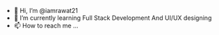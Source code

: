 - 👋 Hi, I’m @iamrawat21
- 🌱 I’m currently learning Full Stack Development And UI/UX designing 
- 📫 How to reach me ...

<!---
iamrawat21/iamrawat21 is a ✨ special ✨ repository because its `README.md` (this file) appears on your GitHub profile.
You can click the Preview link to take a look at your changes.
--->

